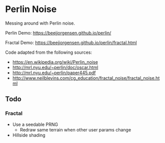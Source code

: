 Perlin Noise
============

Messing around with Perlin noise.

Perlin Demo: https://beejjorgensen.github.io/perlin/

Fractal Demo: https://beejjorgensen.github.io/perlin/fractal.html

Code adapted from the following sources:

* https://en.wikipedia.org/wiki/Perlin_noise
* http://mrl.nyu.edu/~perlin/doc/oscar.html
* http://mrl.nyu.edu/~perlin/paper445.pdf
* http://www.neilblevins.com/cg_education/fractal_noise/fractal_noise.html

Todo
----

### Fractal

* Use a seedable PRNG
    * Redraw same terrain when other user params change
* Hillside shading
